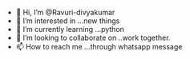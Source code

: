 - 👋 Hi, I’m @Ravuri-divyakumar
- 👀 I’m interested in ...new things
- 🌱 I’m currently learning ...python
- 💞️ I’m looking to collaborate on ..work together.
- 📫 How to reach me ...through whatsapp message

<!---
Ravuri-divyakumar/Ravuri-divyakumar is a ✨ special ✨ repository because its `README.md` (this file) appears on your GitHub profile.
You can click the Preview link to take a look at your changes.
--->
